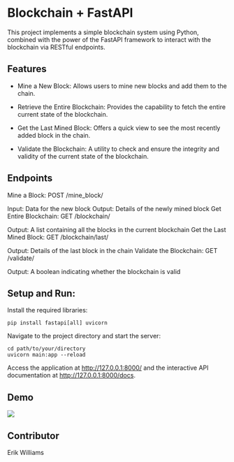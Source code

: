 # Blockchain + FastAPI

This project implements a simple blockchain system using Python, combined with the power of the FastAPI framework to interact with the blockchain via RESTful endpoints.

## Features

- Mine a New Block:
  Allows users to mine new blocks and add them to the chain.

- Retrieve the Entire Blockchain:
  Provides the capability to fetch the entire current state of the blockchain.

- Get the Last Mined Block:
  Offers a quick view to see the most recently added block in the chain.

- Validate the Blockchain:
  A utility to check and ensure the integrity and validity of the current state of the blockchain.

## Endpoints

Mine a Block: POST /mine_block/

Input: Data for the new block
Output: Details of the newly mined block
Get Entire Blockchain: GET /blockchain/

Output: A list containing all the blocks in the current blockchain
Get the Last Mined Block: GET /blockchain/last/

Output: Details of the last block in the chain
Validate the Blockchain: GET /validate/

Output: A boolean indicating whether the blockchain is valid

## Setup and Run:

Install the required libraries:

```
pip install fastapi[all] uvicorn
```

Navigate to the project directory and start the server:

```
cd path/to/your/directory
uvicorn main:app --reload
```

Access the application at http://127.0.0.1:8000/ and the interactive API documentation at http://127.0.0.1:8000/docs.

## Demo

![](images/demo.gif)

## Contributor

Erik Williams

